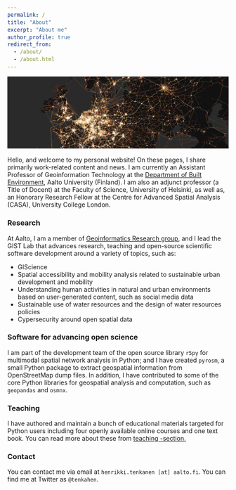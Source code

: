 ```yaml
---
permalink: /
title: "About"
excerpt: "About me"
author_profile: true
redirect_from: 
  - /about/
  - /about.html
---
```


![Europe transit map](Europe_transit.png)

Hello, and welcome to my personal website! On these pages, I share primarily work-related content and news. I am currently an Assistant Professor of Geoinformation Technology at the [Department of Built Environment](https://www.aalto.fi/en/department-of-built-environment), Aalto University (Finland). I am also an adjunct professor (a Title of Docent) at the Faculty of Science, University of Helsinki, as well as, an Honorary Research Fellow at the Centre for Advanced Spatial Analysis (CASA), University College London. 

### Research

At Aalto, I am a member of [Geoinformatics Research group](https://www.aalto.fi/en/department-of-built-environment/geoinformatics), and I lead the GIST Lab that advances research, teaching and open-source scientific software development around a variety of topics, such as:
- GIScience 
- Spatial accessibility and mobility analysis related to sustainable urban development and mobility 
- Understanding human activities in natural and urban environments based on user-generated content, such as social media data
- Sustainable use of water resources and the design of water resources policies
- Cypersecurity around open spatial data

### Software for advancing open science

I am part of the development team of the open source library `r5py` for multimodal spatial network analysis in Python; and I have created `pyrosm`, a small Python package to extract geospatial information from OpenStreetMap dump files. In addition, I have contributed to some of the core Python libraries for geospatial analysis and computation, such as `geopandas` and `osmnx`. 

### Teaching

I have authored and maintain a bunch of educational materials targeted for Python users including four openly available online courses and one text book. You can read more about these from [teaching -section.](https://htenkanen.org/teaching/)

### Contact

You can contact me via email at `henrikki.tenkanen [at] aalto.fi`. You can find me at Twitter as `@tenkahen`. 
